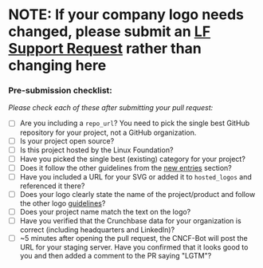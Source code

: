 # **NOTE: If your company logo needs changed, please submit an [LF Support Request](https://jira.linuxfoundation.org/plugins/servlet/desk/portal/23/create/563) rather than changing here**

### Pre-submission checklist:

*Please check each of these after submitting your pull request:*

* [ ] Are you including a `repo_url`? You need to pick the single best GitHub repository for your project, not a GitHub organization.
* [ ] Is your project open source?
* [ ] Is this project hosted by the Linux Foundation?
* [ ] Have you picked the single best (existing) category for your project?
* [ ] Does it follow the other guidelines from the [new entries](https://github.com/AcademySoftwareFoundation/aswf-landscape#new-entries) section?
* [ ] Have you included a URL for your SVG or added it to `hosted_logos` and referenced it there?
* [ ] Does your logo clearly state the name of the project/product and follow the other logo [guidelines](https://github.com/AcademySoftwareFoundation/aswf-landscape#logos)?
* [ ] Does your project name match the text on the logo?
* [ ] Have you verified that the Crunchbase data for your organization is correct (including headquarters and LinkedIn)?
* [ ] ~5 minutes after opening the pull request, the CNCF-Bot will post the URL for your staging server. Have you confirmed that it looks good to you and then added a comment to the PR saying "LGTM"?
